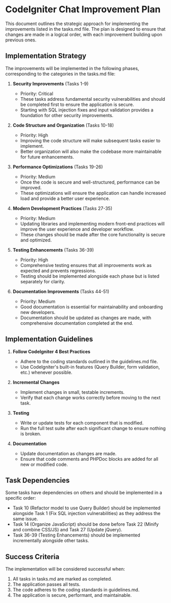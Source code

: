 # CodeIgniter Chat Improvement Plan

This document outlines the strategic approach for implementing the improvements listed in the tasks.md file. The plan is designed to ensure that changes are made in a logical order, with each improvement building upon previous ones.

## Implementation Strategy

The improvements will be implemented in the following phases, corresponding to the categories in the tasks.md file:

1. **Security Improvements** (Tasks 1-9)
   - Priority: Critical
   - These tasks address fundamental security vulnerabilities and should be completed first to ensure the application is secure.
   - Starting with SQL injection fixes and input validation provides a foundation for other security improvements.

2. **Code Structure and Organization** (Tasks 10-18)
   - Priority: High
   - Improving the code structure will make subsequent tasks easier to implement.
   - Better organization will also make the codebase more maintainable for future enhancements.

3. **Performance Optimizations** (Tasks 19-26)
   - Priority: Medium
   - Once the code is secure and well-structured, performance can be improved.
   - These optimizations will ensure the application can handle increased load and provide a better user experience.

4. **Modern Development Practices** (Tasks 27-35)
   - Priority: Medium
   - Updating libraries and implementing modern front-end practices will improve the user experience and developer workflow.
   - These changes should be made after the core functionality is secure and optimized.

5. **Testing Enhancements** (Tasks 36-39)
   - Priority: High
   - Comprehensive testing ensures that all improvements work as expected and prevents regressions.
   - Testing should be implemented alongside each phase but is listed separately for clarity.

6. **Documentation Improvements** (Tasks 44-51)
   - Priority: Medium
   - Good documentation is essential for maintainability and onboarding new developers.
   - Documentation should be updated as changes are made, with comprehensive documentation completed at the end.

## Implementation Guidelines

1. **Follow CodeIgniter 4 Best Practices**
   - Adhere to the coding standards outlined in the guidelines.md file.
   - Use CodeIgniter's built-in features (Query Builder, form validation, etc.) whenever possible.

2. **Incremental Changes**
   - Implement changes in small, testable increments.
   - Verify that each change works correctly before moving to the next task.

3. **Testing**
   - Write or update tests for each component that is modified.
   - Run the full test suite after each significant change to ensure nothing is broken.

4. **Documentation**
   - Update documentation as changes are made.
   - Ensure that code comments and PHPDoc blocks are added for all new or modified code.

## Task Dependencies

Some tasks have dependencies on others and should be implemented in a specific order:

- Task 10 (Refactor model to use Query Builder) should be implemented alongside Task 1 (Fix SQL injection vulnerabilities) as they address the same issue.
- Task 14 (Organize JavaScript) should be done before Task 22 (Minify and combine CSS/JS) and Task 27 (Update jQuery).
- Task 36-39 (Testing Enhancements) should be implemented incrementally alongside other tasks.

## Success Criteria

The implementation will be considered successful when:

1. All tasks in tasks.md are marked as completed.
2. The application passes all tests.
3. The code adheres to the coding standards in guidelines.md.
4. The application is secure, performant, and maintainable.